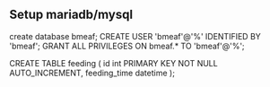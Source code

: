 
## Setup mariadb/mysql

create database bmeaf;
CREATE USER 'bmeaf'@'%' IDENTIFIED BY 'bmeaf';
GRANT ALL PRIVILEGES ON bmeaf.* TO 'bmeaf'@'%';

CREATE TABLE feeding
(
    id int PRIMARY KEY NOT NULL AUTO_INCREMENT,
    feeding_time datetime
);